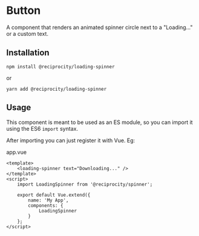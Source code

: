 # Button

A component that renders an animated spinner circle next to a "Loading..." or a custom text.

## Installation

```
npm install @reciprocity/loading-spinner
```
or
```
yarn add @reciprocity/loading-spinner
```

## Usage

This component is meant to be used as an ES module, so you can import it using the ES6 `import` syntax.

After importing you can just register it with Vue. Eg:

app.vue

```vue
<template>
	<loading-spinner text="Downloading..." />
</template>
<script>
	import LoadingSpinner from '@reciprocity/spinner';

	export default Vue.extend({
		name: 'My App',
		components: {
			LoadingSpinner
		}
	};
</script>
```

